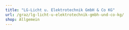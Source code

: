 ```yaml
---
title: "LG-Licht u. Elektrotechnik GmbH & Co KG"
url: /graz/lg-licht-u-elektrotechnik-gmbh-und-co-kg/
shop: Allgemein
---
```

